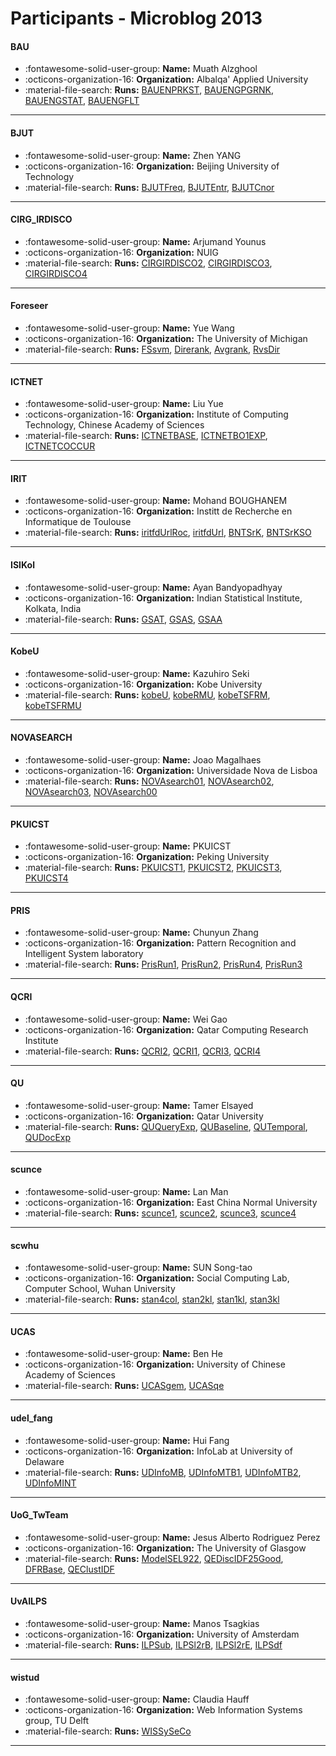# Participants - Microblog 2013 

#### BAU
 - :fontawesome-solid-user-group: **Name:** Muath Alzghool
 - :octicons-organization-16: **Organization:** Albalqa' Applied University
 - :material-file-search: **Runs:** [BAUENPRKST](./runs.md#bauenprkst), [BAUENGPGRNK](./runs.md#bauengpgrnk), [BAUENGSTAT](./runs.md#bauengstat), [BAUENGFLT](./runs.md#bauengflt) 

---
#### BJUT
 - :fontawesome-solid-user-group: **Name:** Zhen YANG
 - :octicons-organization-16: **Organization:** Beijing University of Technology
 - :material-file-search: **Runs:** [BJUTFreq](./runs.md#bjutfreq), [BJUTEntr](./runs.md#bjutentr), [BJUTCnor](./runs.md#bjutcnor) 

---
#### CIRG_IRDISCO
 - :fontawesome-solid-user-group: **Name:** Arjumand Younus
 - :octicons-organization-16: **Organization:** NUIG
 - :material-file-search: **Runs:** [CIRGIRDISCO2](./runs.md#cirgirdisco2), [CIRGIRDISCO3](./runs.md#cirgirdisco3), [CIRGIRDISCO4](./runs.md#cirgirdisco4) 

---
#### Foreseer
 - :fontawesome-solid-user-group: **Name:** Yue Wang
 - :octicons-organization-16: **Organization:** The University of Michigan
 - :material-file-search: **Runs:** [FSsvm](./runs.md#fssvm), [Direrank](./runs.md#direrank), [Avgrank](./runs.md#avgrank), [RvsDir](./runs.md#rvsdir) 

---
#### ICTNET
 - :fontawesome-solid-user-group: **Name:** Liu Yue
 - :octicons-organization-16: **Organization:** Institute of Computing Technology, Chinese Academy of Sciences
 - :material-file-search: **Runs:** [ICTNETBASE](./runs.md#ictnetbase), [ICTNETBO1EXP](./runs.md#ictnetbo1exp), [ICTNETCOCCUR](./runs.md#ictnetcoccur) 

---
#### IRIT
 - :fontawesome-solid-user-group: **Name:** Mohand BOUGHANEM
 - :octicons-organization-16: **Organization:** Institt de Recherche en Informatique de Toulouse
 - :material-file-search: **Runs:** [iritfdUrlRoc](./runs.md#iritfdurlroc), [iritfdUrl](./runs.md#iritfdurl), [BNTSrK](./runs.md#bntsrk), [BNTSrKSO](./runs.md#bntsrkso) 

---
#### ISIKol
 - :fontawesome-solid-user-group: **Name:** Ayan Bandyopadhyay
 - :octicons-organization-16: **Organization:** Indian Statistical Institute, Kolkata, India
 - :material-file-search: **Runs:** [GSAT](./runs.md#gsat), [GSAS](./runs.md#gsas), [GSAA](./runs.md#gsaa) 

---
#### KobeU
 - :fontawesome-solid-user-group: **Name:** Kazuhiro Seki
 - :octicons-organization-16: **Organization:** Kobe University
 - :material-file-search: **Runs:** [kobeU](./runs.md#kobeu), [kobeRMU](./runs.md#kobermu), [kobeTSFRM](./runs.md#kobetsfrm), [kobeTSFRMU](./runs.md#kobetsfrmu) 

---
#### NOVASEARCH
 - :fontawesome-solid-user-group: **Name:** Joao Magalhaes
 - :octicons-organization-16: **Organization:** Universidade Nova de Lisboa
 - :material-file-search: **Runs:** [NOVAsearch01](./runs.md#novasearch01), [NOVAsearch02](./runs.md#novasearch02), [NOVAsearch03](./runs.md#novasearch03), [NOVAsearch00](./runs.md#novasearch00) 

---
#### PKUICST
 - :fontawesome-solid-user-group: **Name:** PKUICST
 - :octicons-organization-16: **Organization:** Peking University
 - :material-file-search: **Runs:** [PKUICST1](./runs.md#pkuicst1), [PKUICST2](./runs.md#pkuicst2), [PKUICST3](./runs.md#pkuicst3), [PKUICST4](./runs.md#pkuicst4) 

---
#### PRIS
 - :fontawesome-solid-user-group: **Name:** Chunyun Zhang
 - :octicons-organization-16: **Organization:** Pattern Recognition and Intelligent System laboratory
 - :material-file-search: **Runs:** [PrisRun1](./runs.md#prisrun1), [PrisRun2](./runs.md#prisrun2), [PrisRun4](./runs.md#prisrun4), [PrisRun3](./runs.md#prisrun3) 

---
#### QCRI
 - :fontawesome-solid-user-group: **Name:** Wei Gao
 - :octicons-organization-16: **Organization:** Qatar Computing Research Institute
 - :material-file-search: **Runs:** [QCRI2](./runs.md#qcri2), [QCRI1](./runs.md#qcri1), [QCRI3](./runs.md#qcri3), [QCRI4](./runs.md#qcri4) 

---
#### QU
 - :fontawesome-solid-user-group: **Name:** Tamer Elsayed
 - :octicons-organization-16: **Organization:** Qatar University
 - :material-file-search: **Runs:** [QUQueryExp](./runs.md#ququeryexp), [QUBaseline](./runs.md#qubaseline), [QUTemporal](./runs.md#qutemporal), [QUDocExp](./runs.md#qudocexp) 

---
#### scunce
 - :fontawesome-solid-user-group: **Name:** Lan Man
 - :octicons-organization-16: **Organization:** East China Normal University
 - :material-file-search: **Runs:** [scunce1](./runs.md#scunce1), [scunce2](./runs.md#scunce2), [scunce3](./runs.md#scunce3), [scunce4](./runs.md#scunce4) 

---
#### scwhu
 - :fontawesome-solid-user-group: **Name:** SUN Song-tao
 - :octicons-organization-16: **Organization:** Social Computing Lab, Computer School, Wuhan University
 - :material-file-search: **Runs:** [stan4col](./runs.md#stan4col), [stan2kl](./runs.md#stan2kl), [stan1kl](./runs.md#stan1kl), [stan3kl](./runs.md#stan3kl) 

---
#### UCAS
 - :fontawesome-solid-user-group: **Name:** Ben He
 - :octicons-organization-16: **Organization:** University of Chinese Academy of Sciences
 - :material-file-search: **Runs:** [UCASgem](./runs.md#ucasgem), [UCASqe](./runs.md#ucasqe) 

---
#### udel_fang
 - :fontawesome-solid-user-group: **Name:** Hui Fang
 - :octicons-organization-16: **Organization:** InfoLab at University of Delaware
 - :material-file-search: **Runs:** [UDInfoMB](./runs.md#udinfomb), [UDInfoMTB1](./runs.md#udinfomtb1), [UDInfoMTB2](./runs.md#udinfomtb2), [UDInfoMINT](./runs.md#udinfomint) 

---
#### UoG_TwTeam
 - :fontawesome-solid-user-group: **Name:** Jesus Alberto Rodriguez Perez
 - :octicons-organization-16: **Organization:** The University of Glasgow
 - :material-file-search: **Runs:** [ModelSEL922](./runs.md#modelsel922), [QEDiscIDF25Good](./runs.md#qediscidf25good), [DFRBase](./runs.md#dfrbase), [QEClustIDF](./runs.md#qeclustidf) 

---
#### UvAILPS
 - :fontawesome-solid-user-group: **Name:** Manos Tsagkias
 - :octicons-organization-16: **Organization:** University of Amsterdam
 - :material-file-search: **Runs:** [ILPSub](./runs.md#ilpsub), [ILPSl2rB](./runs.md#ilpsl2rb), [ILPSl2rE](./runs.md#ilpsl2re), [ILPSdf](./runs.md#ilpsdf) 

---
#### wistud
 - :fontawesome-solid-user-group: **Name:** Claudia Hauff
 - :octicons-organization-16: **Organization:** Web Information Systems group, TU Delft
 - :material-file-search: **Runs:** [WISSySeCo](./runs.md#wissyseco) 

---
